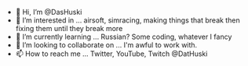 - 👋 Hi, I’m @DasHuski
- 👀 I’m interested in ... airsoft, simracing, making things that break then fixing them until they break more
- 🌱 I’m currently learning ... Russian? Some coding, whatever I fancy
- 💞️ I’m looking to collaborate on ... I'm awful to work with.
- 📫 How to reach me ... Twitter, YouTube, Twitch @DatHuski

<!---
DasHuski/DasHuski is a ✨ special ✨ repository because its `README.md` (this file) appears on your GitHub profile.
You can click the Preview link to take a look at your changes.
--->
